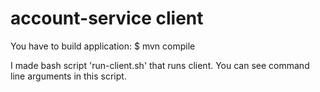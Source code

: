account-service client
======================

You have to build application:
$ mvn compile

I made bash script 'run-client.sh' that runs client.
You can see command line arguments in this script.
